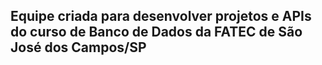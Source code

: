 ## Equipe criada para desenvolver projetos e APIs do curso de Banco de Dados da FATEC de São José dos Campos/SP

